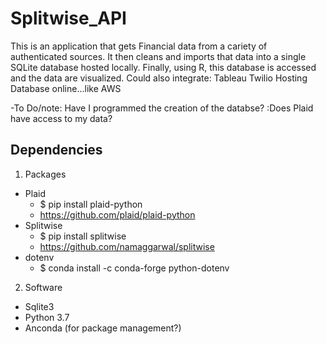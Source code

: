 # Splitwise_API
This is an application that gets Financial data from a cariety of authenticated sources. It then cleans and imports that data into a single SQLite database hosted locally. Finally, using R, this database is accessed and the data are visualized. 
Could also integrate:
  Tableau
  Twilio
  Hosting Database online...like AWS

-To Do/note: Have I programmed the creation of the databse?
          :Does Plaid have access to my data?

## Dependencies

1. Packages
- Plaid
  - $ pip install plaid-python
  - https://github.com/plaid/plaid-python
- Splitwise
  - $ pip install splitwise
  - https://github.com/namaggarwal/splitwise
- dotenv
    - $ conda install -c conda-forge python-dotenv

2. Software 
- Sqlite3
- Python 3.7
- Anconda (for package management?)
